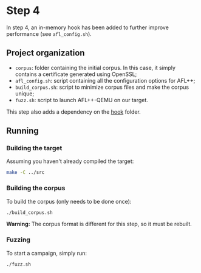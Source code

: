 # Step 4

In step 4, an in-memory hook has been added to further improve performance (see
`afl_config.sh`).

## Project organization

- `corpus`: folder containing the initial corpus. In this case, it simply
  contains a certificate generated using OpenSSL;
- `afl_config.sh`: script containing all the configuration options for AFL++;
- `build_corpus.sh`: script to minimize corpus files and make the corpus unique;
- `fuzz.sh`: script to launch AFL++-QEMU on our target.

This step also adds a dependency on the [hook](../src/hook) folder.

## Running

### Building the target

Assuming you haven't already compiled the target:

```sh
make -C ../src
```

### Building the corpus

To build the corpus (only needs to be done once):

```sh
./build_corpus.sh
```

**Warning:** The corpus format is different for this step, so it must be
rebuilt.

### Fuzzing

To start a campaign, simply run:

```sh
./fuzz.sh
```
